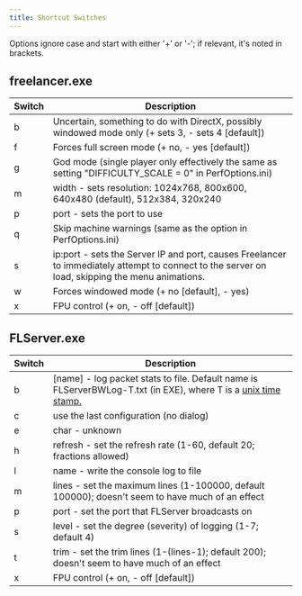 ```yaml
---
title: Shortcut Switches
---
```


Options ignore case and start with either '+' or '-'; if relevant, it's noted in brackets.

## freelancer.exe

| Switch | Description                                                                                                                                     |
| ------ | ----------------------------------------------------------------------------------------------------------------------------------------------- |
| b      | Uncertain, something to do with DirectX, possibly windowed mode only (+ sets 3, - sets 4 [default])                                             |
| f      | Forces full screen mode (+ no, - yes [default])                                                                                                 |
| g      | God mode (single player only effectively the same as setting "DIFFICULTY_SCALE = 0" in PerfOptions.ini)                                         |
| m      | width - sets resolution: 1024x768, 800x600, 640x480 (default), 512x384, 320x240                                                                 |
| p      | port - sets the port to use                                                                                                                     |
| q      | Skip machine warnings (same as the option in PerfOptions.ini)                                                                                   |
| s      | ip:port - sets the Server IP and port, causes Freelancer to immediately attempt to connect to the server on load, skipping the menu animations. |
| w      | Forces windowed mode (+ no [default], - yes)                                                                                                    |
| x      | FPU control (+ on, - off [default])                                                                                                             |

## FLServer.exe

| Switch | Description                                                                                                                                     |
| ------ | ----------------------------------------------------------------------------------------------------------------------------------------------- |
| b      | [name] - log packet stats to file. Default name is FLServerBWLog-T.txt (in EXE), where T is a [unix time stamp.](https://www.unixtimestamp.com) |
| c      | use the last configuration (no dialog)                                                                                                          |
| e      | char - unknown                                                                                                                                  |
| h      | refresh - set the refresh rate (1-60, default 20; fractions allowed)                                                                            |
| l      | name - write the console log to file                                                                                                            |
| m      | lines - set the maximum lines (1-100000, default 100000); doesn't seem to have much of an effect                                                |
| p      | port - set the port that FLServer broadcasts on                                                                                                 |
| s      | level - set the degree (severity) of logging (1-7; default 4)                                                                                   |
| t      | trim - set the trim lines (1-(lines-1); default 200); doesn't seem to have much of an effect                                                    |
| x      | FPU control (+ on, - off [default])                                                                                                             |
